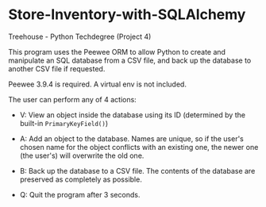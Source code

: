 # Store-Inventory-with-SQLAlchemy
Treehouse - Python Techdegree (Project 4)

This program uses the Peewee ORM to allow Python to create and manipulate an SQL database from a CSV file, and back up the database to another CSV file if requested.

Peewee 3.9.4 is required. A virtual env is not included.

The user can perform any of 4 actions:

- V: View an object inside the database using its ID (determined by the built-in `PrimaryKeyField()`)

- A: Add an object to the database. Names are unique, so if the user's chosen name for the object conflicts with an existing one, the newer one (the user's) will overwrite the old one.

- B: Back up the database to a CSV file. The contents of the database are preserved as completely as possible.

- Q: Quit the program after 3 seconds.
